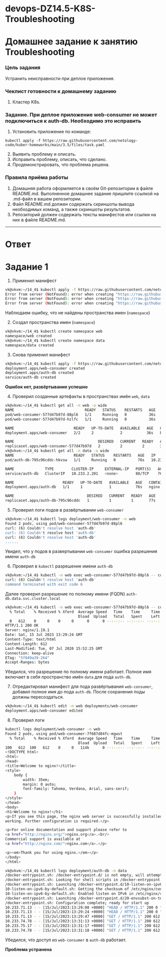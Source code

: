 # devops-DZ14.5-K8S-Troubleshooting

# Домашнее задание к занятию Troubleshooting

### Цель задания

Устранить неисправности при деплое приложения.

### Чеклист готовности к домашнему заданию

1. Кластер K8s.

### Задание. При деплое приложение web-consumer не может подключиться к auth-db. Необходимо это исправить

1. Установить приложение по команде:

```shell
kubectl apply -f https://raw.githubusercontent.com/netology-code/kuber-homeworks/main/3.5/files/task.yaml
```

2. Выявить проблему и описать.
3. Исправить проблему, описать, что сделано.
4. Продемонстрировать, что проблема решена.

### Правила приёма работы

1. Домашняя работа оформляется в своём Git-репозитории в файле README.md. Выполненное домашнее задание пришлите ссылкой на .md-файл в вашем репозитории.
2. Файл README.md должен содержать скриншоты вывода необходимых команд, а также скриншоты результатов.
3. Репозиторий должен содержать тексты манифестов или ссылки на них в файле README.md.

-----

# Ответ

# Задание 1

1. Применил манифест

```bash
vk@vkvm:~/14_4$ kubectl apply -f https://raw.githubusercontent.com/netology-code/kuber-homeworks/main/3.5/files/task.yaml
Error from server (NotFound): error when creating "https://raw.githubusercontent.com/netology-code/kuber-homeworks/main/3.5/files/task.yaml": namespaces "web" not found
Error from server (NotFound): error when creating "https://raw.githubusercontent.com/netology-code/kuber-homeworks/main/3.5/files/task.yaml": namespaces "data" not found
Error from server (NotFound): error when creating "https://raw.githubusercontent.com/netology-code/kuber-homeworks/main/3.5/files/task.yaml": namespaces "data" not found
```

Наблюдаем ошибку, что не найдены пространства имен (`namespace`)

2. Создал пространства имен (`namespace`)

```bash
vk@vkvm:~/14_4$ kubectl create namespace web
namespace/web created
vk@vkvm:~/14_4$ kubectl create namespace data
namespace/data created
```

3. Снова применил манифест

```bash
vk@vkvm:~/14_4$ kubectl apply -f https://raw.githubusercontent.com/netology-code/kuber-homeworks/main/3.5/files/task.yaml
deployment.apps/web-consumer created
deployment.apps/auth-db created
service/auth-db created
```

**Ошибок нет, развёртывание успешно**

4. Проверил созданные артефакты в пространствах имён `web`, `data`

```bash
vk@vkvm:~/14_4$ kubectl get all -n web -o wide
NAME                                READY   STATUS    RESTARTS   AGE   IP             NODE    NOMINATED NODE   READINESS GATES
pod/web-consumer-577d47b97d-88pl6   1/1     Running   0          36s   10.233.71.13   node3   <none>           <none>
pod/web-consumer-577d47b97d-hzlfc   1/1     Running   0          36s   10.233.74.77   node4   <none>           <none>

NAME                           READY   UP-TO-DATE   AVAILABLE   AGE   CONTAINERS   IMAGES                    SELECTOR
deployment.apps/web-consumer   2/2     2            2           36s   busybox      radial/busyboxplus:curl   app=web-consumer

NAME                                      DESIRED   CURRENT   READY   AGE   CONTAINERS   IMAGES                    SELECTOR
replicaset.apps/web-consumer-577d47b97d   2         2         2       36s   busybox      radial/busyboxplus:curl   app=web-consumer,pod-template-hash=577d47b97d
vk@vkvm:~/14_4$ kubectl get all -n data -o wide
NAME                           READY   STATUS    RESTARTS   AGE   IP             NODE    NOMINATED NODE   READINESS GATES
pod/auth-db-795c96cddc-hkvsw   1/1     Running   0          76s   10.233.75.16   node2   <none>           <none>

NAME              TYPE        CLUSTER-IP     EXTERNAL-IP   PORT(S)   AGE   SELECTOR
service/auth-db   ClusterIP   10.233.2.201   <none>        80/TCP    76s   app=auth-db

NAME                      READY   UP-TO-DATE   AVAILABLE   AGE   CONTAINERS   IMAGES         SELECTOR
deployment.apps/auth-db   1/1     1            1           76s   nginx        nginx:1.19.1   app=auth-db

NAME                                 DESIRED   CURRENT   READY   AGE   CONTAINERS   IMAGES         SELECTOR
replicaset.apps/auth-db-795c96cddc   1         1         1       77s   nginx        nginx:1.19.1   app=auth-db,pod-template-hash=795c96cddc
```

5. Проверил логи подов в развёртывании `web-consumer`

```bash
vk@vkvm:~/14_4$ kubectl logs deployment/web-consumer -n web
Found 2 pods, using pod/web-consumer-577d47b97d-88pl6
curl: (6) Couldn't resolve host 'auth-db'
curl: (6) Couldn't resolve host 'auth-db'
curl: (6) Couldn't resolve host 'auth-db'
......
```

Увидел, что у подов в развертывании `web-consumer` ошибка разрешения  имени `auth-db`

6. Проверил в `kubectl` разрешение имени `auth-db`

```bash
vk@vkvm:~/14_4$ kubectl -n web exec web-consumer-577d47b97d-88pl6 -- curl auth-db
curl: (6) Couldn't resolve host 'auth-db'
command terminated with exit code 6
```

Далее проверил разрешение по полному имени (FQDN) `auth-db.data.svc.cluster.local`

```bash
vk@vkvm:~/14_4$ kubectl -n web exec web-consumer-577d47b97d-88pl6 -- curl  -I auth-db.data.svc.cluster.local
  % Total    % Received % Xferd  Average Speed   Time    Time     Time  Current
                                 Dload  Upload   Total   Spent    Left  Speed
  0   612    0     0    0     0      0      0 --:--:-- --:--:-- --:--:--     0
HTTP/1.1 200 OK
Server: nginx/1.19.1
Date: Sat, 15 Jul 2023 13:29:24 GMT
Content-Type: text/html
Content-Length: 612
Last-Modified: Tue, 07 Jul 2020 15:52:25 GMT
Connection: keep-alive
ETag: "5f049a39-264"
Accept-Ranges: bytes
```

Убедился, что разрешение по полному имени работает.
Полное имя включает в себя пространство имён `data` для пода `auth-db`.

7. Отредактировал манифест для пода развёртывания `web-consumer`, добавил полное имя до пода `auth-db`. После сохранения поды должны пересоздаться.

```bash
vk@vkvm:~/14_4$ kubectl edit -n web deployments/web-consumer
deployment.apps/web-consumer edited
```

8. Проверил логи

```bash
kubectl logs deployment/web-consumer -n web
Found 2 pods, using pod/web-consumer-7f687d84fc-mgwst
  % Total    % Received % Xferd  Average Speed   Time    Time     Time  Current
                                 Dload  Upload   Total   Spent    Left  Speed
100   612  100   612    0     0   114k      0 --:--:-- --:--:-- --:--:--  298k
<!DOCTYPE html>
<html>
<head>
<title>Welcome to nginx!</title>
<style>
    body {
        width: 35em;
        margin: 0 auto;
        font-family: Tahoma, Verdana, Arial, sans-serif;
    }
</style>
</head>
<body>
<h1>Welcome to nginx!</h1>
<p>If you see this page, the nginx web server is successfully installed and
working. Further configuration is required.</p>

<p>For online documentation and support please refer to
<a href="http://nginx.org/">nginx.org</a>.<br/>
Commercial support is available at
<a href="http://nginx.com/">nginx.com</a>.</p>

<p><em>Thank you for using nginx.</em></p>
</body>
</html>
```
```bash
vk@vkvm:~/14_4$ kubectl logs deployment/auth-db -n data
/docker-entrypoint.sh: /docker-entrypoint.d/ is not empty, will attempt to perform configuration
/docker-entrypoint.sh: Looking for shell scripts in /docker-entrypoint.d/
/docker-entrypoint.sh: Launching /docker-entrypoint.d/10-listen-on-ipv6-by-default.sh
10-listen-on-ipv6-by-default.sh: Getting the checksum of /etc/nginx/conf.d/default.conf
10-listen-on-ipv6-by-default.sh: Enabled listen on IPv6 in /etc/nginx/conf.d/default.conf
/docker-entrypoint.sh: Launching /docker-entrypoint.d/20-envsubst-on-templates.sh
/docker-entrypoint.sh: Configuration complete; ready for start up
10.233.71.13 - - [15/Jul/2023:13:29:08 +0000] "HEAD / HTTP/1.1" 200 0 "-" "curl/7.35.0" "-"
10.233.71.13 - - [15/Jul/2023:13:29:24 +0000] "HEAD / HTTP/1.1" 200 0 "-" "curl/7.35.0" "-"
10.233.71.13 - - [15/Jul/2023:13:29:47 +0000] "GET / HTTP/1.1" 200 612 "-" "curl/7.35.0" "-"
10.233.74.78 - - [15/Jul/2023:13:31:13 +0000] "GET / HTTP/1.1" 200 612 "-" "curl/7.35.0" "-"
10.233.75.17 - - [15/Jul/2023:13:31:17 +0000] "GET / HTTP/1.1" 200 612 "-" "curl/7.35.0" "-"
10.233.74.78 - - [15/Jul/2023:13:31:18 +0000] "GET / HTTP/1.1" 200 612 "-" "curl/7.35.0" "-"
```

Убедился, что доступ из `web-consumer` в `auth-db` работает. 

**Проблема устранена**
